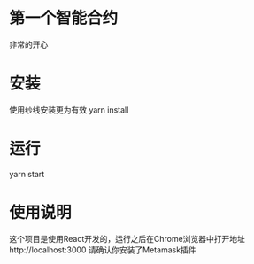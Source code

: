 # 第一个智能合约
非常的开心

# 安装
使用纱线安装更为有效
yarn install

# 运行
yarn start

# 使用说明
这个项目是使用React开发的，运行之后在Chrome浏览器中打开地址
http://localhost:3000  请确认你安装了Metamask插件

